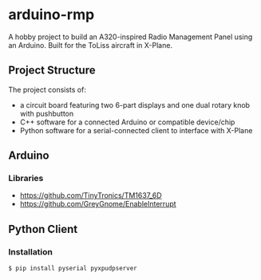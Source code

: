 # arduino-rmp

A hobby project to build an A320-inspired Radio Management Panel using an Arduino. Built for the ToLiss aircraft in X-Plane.

## Project Structure

The project consists of:
- a circuit board featuring two 6-part displays and one dual rotary knob with pushbutton
- C++ software for a connected Arduino or compatible device/chip
- Python software for a serial-connected client to interface with X-Plane

## Arduino

### Libraries

- https://github.com/TinyTronics/TM1637_6D
- https://github.com/GreyGnome/EnableInterrupt


## Python Client

### Installation

```
$ pip install pyserial pyxpudpserver
```

